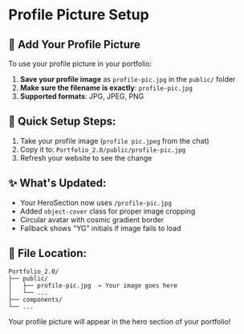# Profile Picture Setup

## 📸 Add Your Profile Picture

To use your profile picture in your portfolio:

1. **Save your profile image** as `profile-pic.jpg` in the `public/` folder
2. **Make sure the filename is exactly**: `profile-pic.jpg`
3. **Supported formats**: JPG, JPEG, PNG

## 🎯 Quick Setup Steps:

1. Take your profile image (`profile pic.jpeg` from the chat)
2. Copy it to: `Portfolio_2.0/public/profile-pic.jpg`
3. Refresh your website to see the change

## ✨ What's Updated:

- Your HeroSection now uses `/profile-pic.jpg`
- Added `object-cover` class for proper image cropping
- Circular avatar with cosmic gradient border
- Fallback shows "YG" initials if image fails to load

## 📁 File Location:
```
Portfolio_2.0/
├── public/
│   ├── profile-pic.jpg  ← Your image goes here
│   └── ...
├── components/
└── ...
```

Your profile picture will appear in the hero section of your portfolio! 
